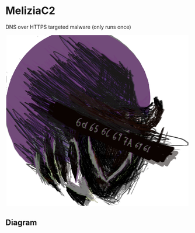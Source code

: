 # MeliziaC2
DNS over HTTPS targeted malware (only runs once)

<p align="center">
<img src="https://raw.githubusercontent.com/demon-i386/MeliziaC2/main/melizia_logo.png?token=GHSAT0AAAAAACAO5K7GNYHZUVWIMS4LE232ZBL2QBQ" width="500">
</p>

## Diagram
